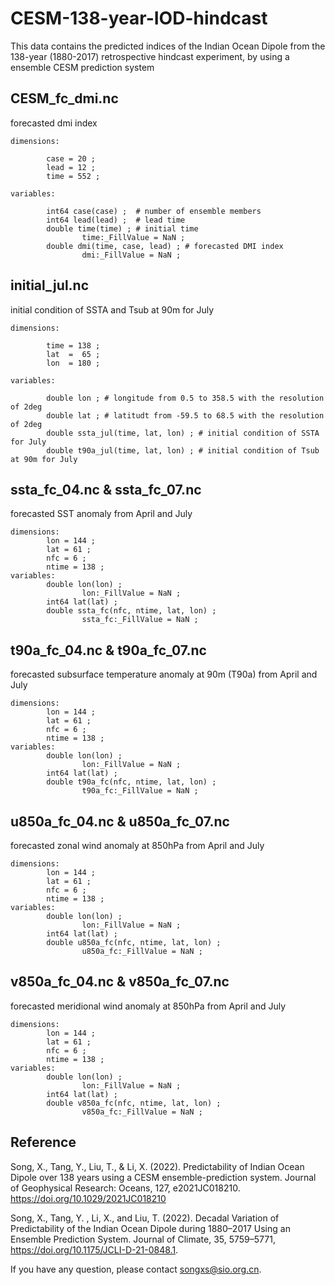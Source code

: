 # CESM-138-year-IOD-hindcast

This data contains the predicted indices of the Indian Ocean Dipole from the 138-year (1880-2017) retrospective hindcast experiment, by using a ensemble CESM prediction system

## CESM_fc_dmi.nc 
forecasted dmi index   
```
dimensions:

        case = 20 ;        
        lead = 12 ;
        time = 552 ;
        
variables:

        int64 case(case) ;  # number of ensemble members        
        int64 lead(lead) ;  # lead time        
        double time(time) ; # initial time        
                time:_FillValue = NaN ;                
        double dmi(time, case, lead) ; # forecasted DMI index        
                dmi:_FillValue = NaN ;
```

## initial_jul.nc
initial condition of SSTA and Tsub at 90m for July
```
dimensions:

        time = 138 ;        
        lat  =  65 ;
        lon  = 180 ;
        
variables:
    
        double lon ; # longitude from 0.5 to 358.5 with the resolution of 2deg 
        double lat ; # latitudt from -59.5 to 68.5 with the resolution of 2deg    
        double ssta_jul(time, lat, lon) ; # initial condition of SSTA for July   
        double t90a_jul(time, lat, lon) ; # initial condition of Tsub at 90m for July   
```                
## ssta_fc_04.nc & ssta_fc_07.nc
forecasted SST anomaly from April and July
```
dimensions:
        lon = 144 ;
        lat = 61 ;
        nfc = 6 ;
        ntime = 138 ;
variables:
        double lon(lon) ;
                lon:_FillValue = NaN ;
        int64 lat(lat) ;
        double ssta_fc(nfc, ntime, lat, lon) ;
                ssta_fc:_FillValue = NaN ;
```     
## t90a_fc_04.nc & t90a_fc_07.nc
forecasted subsurface temperature anomaly at 90m (T90a) from April and July
```
dimensions:
        lon = 144 ;
        lat = 61 ;
        nfc = 6 ;
        ntime = 138 ;
variables:
        double lon(lon) ;
                lon:_FillValue = NaN ;
        int64 lat(lat) ;
        double t90a_fc(nfc, ntime, lat, lon) ;
                t90a_fc:_FillValue = NaN ;
``` 
## u850a_fc_04.nc & u850a_fc_07.nc
forecasted zonal wind anomaly at 850hPa from April and July
```
dimensions:
        lon = 144 ;
        lat = 61 ;
        nfc = 6 ;
        ntime = 138 ;
variables:
        double lon(lon) ;
                lon:_FillValue = NaN ;
        int64 lat(lat) ;
        double u850a_fc(nfc, ntime, lat, lon) ;
                u850a_fc:_FillValue = NaN ;
```                      
## v850a_fc_04.nc & v850a_fc_07.nc
forecasted meridional wind anomaly at 850hPa from April and July
```
dimensions:
        lon = 144 ;
        lat = 61 ;
        nfc = 6 ;
        ntime = 138 ;
variables:
        double lon(lon) ;
                lon:_FillValue = NaN ;
        int64 lat(lat) ;
        double v850a_fc(nfc, ntime, lat, lon) ;
                v850a_fc:_FillValue = NaN ;
```                      

## Reference

Song, X., Tang, Y., Liu, T., & Li, X. (2022). Predictability of Indian Ocean Dipole over 138 years using a CESM ensemble-prediction system. Journal of Geophysical Research: Oceans, 127, e2021JC018210. https://doi.org/10.1029/2021JC018210

Song, X., Tang, Y. , Li, X., and Liu, T. (2022). Decadal Variation of Predictability of the Indian Ocean Dipole during 1880–2017 Using an Ensemble Prediction System. Journal of Climate, 35, 5759–5771, https://doi.org/10.1175/JCLI-D-21-0848.1.


If you have any question, please contact songxs@sio.org.cn.
